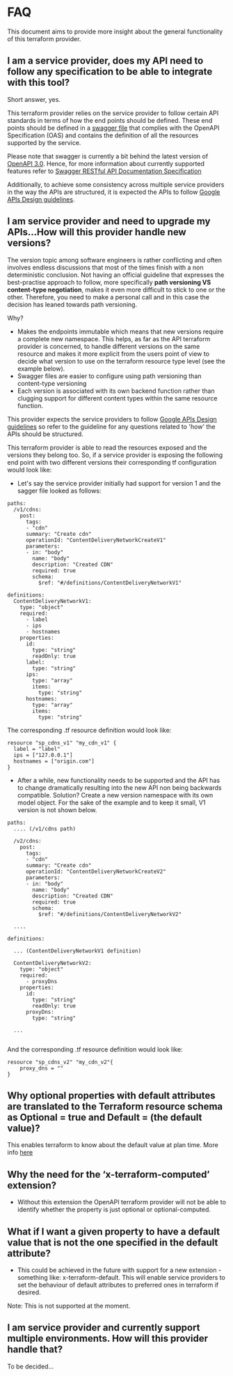 # FAQ

This document aims to provide more insight about the general functionality of this terraform provider.
 
## <a name="howToIntegrate">I am a service provider, does my API need to follow any specification to be able to integrate with this tool?</a> 

Short answer, yes. 

This terraform provider relies on the service provider to follow certain API standards in terms of how the end points 
should be defined. These end points should be defined in a [swagger file](https://swagger.io/specification/) 
that complies with the OpenAPI Specification (OAS) and contains the definition of all the resources supported by the service. 

Please note that swagger is currently a bit behind the latest version of [OpenAPI 3.0](https://swagger.io/specification/#securitySchemeObject). 
Hence, for more information about currently supported features refer to 
[Swagger RESTful API Documentation Specification](https://github.com/OAI/OpenAPI-Specification/blob/master/versions/2.0.md) 

Additionally, to achieve some consistency across multiple service providers in the way the APIs are structured, it is expected 
the APIs to follow [Google APIs Design guidelines](https://cloud.google.com/apis/design/).

## <a name="versioning">I am service provider and need to upgrade my APIs...How will this provider handle new versions?</a>

The version topic among software engineers is rather conflicting and often involves endless discussions that most of 
the times finish with a non deterministic conclusion. Not having an official guideline that expresses the best-practise 
approach to follow, more specifically **path versioning VS content-type negotiation**, makes it even more difficult to
stick to one or the other. Therefore, you need to make a personal call and in this case the decision has leaned towards
path versioning.

Why?

- Makes the endpoints immutable which means that new versions require a complete new namespace. This helps, as far as the 
API terraform provider is concerned, to handle different versions on the same resource and makes it more explicit from
the users point of view to decide what version to use on the terraform resource type level (see the example below).
- Swagger files are easier to configure using path versioning than content-type versioning
- Each version is associated with its own backend function rather than clugging support for different content types within
the same resource function.
 
This provider expects the service providers to follow [Google APIs Design guidelines](https://cloud.google.com/apis/design/)
so refer to the guideline for any questions related to 'how' the APIs should be structured.

This terraform provider is able to read the resources exposed and the versions they belong too. So, if a service
provider is exposing the following end point with two different versions their corresponding tf configuration would look
like:

- Let's say the service provider initially had support for version 1 and the sagger file looked as follows:

```
paths:
  /v1/cdns:
    post:
      tags:
      - "cdn"
      summary: "Create cdn"
      operationId: "ContentDeliveryNetworkCreateV1"
      parameters:
      - in: "body"
        name: "body"
        description: "Created CDN"
        required: true
        schema:
          $ref: "#/definitions/ContentDeliveryNetworkV1"
    
definitions:
  ContentDeliveryNetworkV1:
    type: "object"
    required:
      - label
      - ips
      - hostnames
    properties:
      id:
        type: "string"
        readOnly: true
      label:
        type: "string"
      ips:
        type: "array"
        items:
          type: "string"
      hostnames:
        type: "array"
        items:
          type: "string"
```

The corresponding .tf resource definition would look like:

```
resource "sp_cdns_v1" "my_cdn_v1" {
  label = "label"
  ips = ["127.0.0.1"]
  hostnames = ["origin.com"]
}
```

- After a while, new functionality needs to be supported and the API has to change dramatically resulting into the new API
non being backwards compatible. Solution? Create a new version namespace with its own model object. For the sake of the 
example and to keep it small, V1 version is not shown below.

```
paths:
  .... (/v1/cdns path)
  
  /v2/cdns:
    post:
      tags:
      - "cdn"
      summary: "Create cdn"
      operationId: "ContentDeliveryNetworkCreateV2"
      parameters:
      - in: "body"
        name: "body"
        description: "Created CDN"
        required: true
        schema:
          $ref: "#/definitions/ContentDeliveryNetworkV2"
    
  ....
    
definitions:

  ... (ContentDeliveryNetworkV1 definition)

  ContentDeliveryNetworkV2:
    type: "object"
    required:
      - proxyDns
    properties:
      id:
        type: "string"
        readOnly: true
      proxyDns:
        type: "string"
        
  ...
  
```

And the corresponding .tf resource definition would look like:

```
resource "sp_cdns_v2" "my_cdn_v2"{
    proxy_dns = ""
}    
```

## <a name="optionalComputedProperties">Why optional properties with default attributes are translated to the Terraform resource schema as Optional = true and Default = (the default value)?</a>

This enables terraform to know about the default value at plan time. More info [here](https://github.com/hashicorp/terraform/issues/21278)

## <a name="xTerraformOptionalComputed">Why the need for the ‘x-terraform-computed’ extension?</a>

- Without this extension the OpenAPI terraform provider will not be able to identify whether the property is just optional or optional-computed.

## <a name="xTerraformOptionalComputed">What if I want a given property to have a default value that is not the one specified in the default attribute?</a>

- This could be achieved in the future with support for a new extension - something like: x-terraform-default. This will 
enable service providers to set the behaviour of default attributes to preferred ones in terraform if desired. 

Note: This is not supported at the moment.

## <a name="multipleEnvironments">I am service provider and currently support multiple environments. How will this provider handle that?</a>

To be decided...

